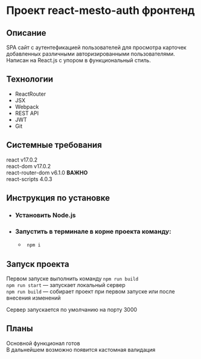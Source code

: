 # Проект react-mesto-auth фронтенд
## Описание
SPA сайт с аутентефикацией пользователей для просмотра карточек добавленных различными авторизированными пользователями. Написан на React.js с упором в функциональный стиль. 

## Технологии
- ReactRouter
- JSX
- Webpack
- REST API
- JWT
- Git

## Системные требования
react v17.0.2  
react-dom v17.0.2  
react-router-dom v6.1.0 **ВАЖНО**  
react-scripts 4.0.3

## Инструкция по установке
* ### Установить Node.js
* ### Запустить в терминале в корне проекта команду:
    * ```bash
       npm i
      ```
## Запуск проекта
Первом запуске выполнить команду `npm run build`  
`npm run start` — запускает локальный сервер  
`npm run build` — собирает проект при первом запуске или после внесения изменений  

Сервер запускается по умолчанию на порту 3000

## Планы
Основной функционал готов  
В дальнейшем возможно появится кастомная валидация
